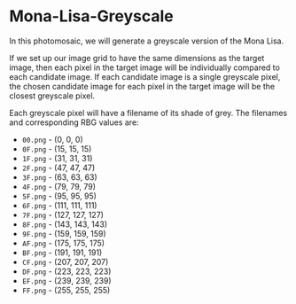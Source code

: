 # Mona-Lisa-Greyscale

In this photomosaic, we will generate a greyscale version of the Mona Lisa.

If we set up our image grid to have the same dimensions as the target image, then each pixel in the target image will be individually compared to each candidate image. If each candidate image is a single greyscale pixel, the chosen candidate image for each pixel in the target image will be the closest greyscale pixel.

Each greyscale pixel will have a filename of its shade of grey. The filenames and corresponding RBG values are:

* `00.png` - (0, 0, 0)
* `0F.png` - (15, 15, 15)
* `1F.png` - (31, 31, 31)
* `2F.png` - (47, 47, 47)
* `3F.png` - (63, 63, 63)
* `4F.png` - (79, 79, 79)
* `5F.png` - (95, 95, 95)
* `6F.png` - (111, 111, 111)
* `7F.png` - (127, 127, 127)
* `8F.png` - (143, 143, 143)
* `9F.png` - (159, 159, 159)
* `AF.png` - (175, 175, 175)
* `BF.png` - (191, 191, 191)
* `CF.png` - (207, 207, 207)
* `DF.png` - (223, 223, 223)
* `EF.png` - (239, 239, 239)
* `FF.png` - (255, 255, 255)